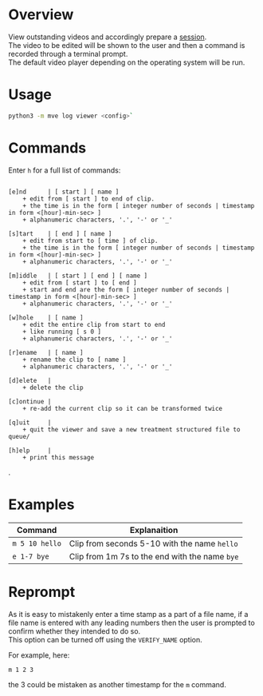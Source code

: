 # Overview

View outstanding videos and accordingly prepare a [session](./session.md).  
The video to be edited will be shown to the user and then a command is recorded through a terminal prompt.  
The default video player depending on the operating system will be run.

# Usage

```sh
python3 -m mve log viewer <config>`
```

# Commands

Enter `h` for a full list of commands:

```

[e]nd      | [ start ] [ name ]
    + edit from [ start ] to end of clip.
    + the time is in the form [ integer number of seconds | timestamp in form <[hour]-min-sec> ] 
    + alphanumeric characters, '.', '-' or '_'

[s]tart    | [ end ] [ name ]
    + edit from start to [ time ] of clip.
    + the time is in the form [ integer number of seconds | timestamp in form <[hour]-min-sec> ] 
    + alphanumeric characters, '.', '-' or '_'

[m]iddle   | [ start ] [ end ] [ name ]
    + edit from [ start ] to [ end ]
    + start and end are the form [ integer number of seconds | timestamp in form <[hour]-min-sec> ] 
    + alphanumeric characters, '.', '-' or '_'

[w]hole    | [ name ]
    + edit the entire clip from start to end
    + like running [ s 0 ]
    + alphanumeric characters, '.', '-' or '_'

[r]ename   | [ name ]
    + rename the clip to [ name ]
    + alphanumeric characters, '.', '-' or '_'

[d]elete   |
    + delete the clip

[c]ontinue |
    + re-add the current clip so it can be transformed twice

[q]uit     |
    + quit the viewer and save a new treatment structured file to queue/

[h]elp     |
    + print this message
```

.

# Examples

| Command        | Explanaition                                   |
| -------------- | ---------------------------------------------- |
| `m 5 10 hello` | Clip from seconds 5-10 with the name `hello`   |
| `e 1-7 bye`    | Clip from 1m 7s to the end with the name `bye` |

# Reprompt

As it is easy to mistakenly enter a time stamp as a part of a file name, if a file name is entered with any leading numbers then the user is prompted to confirm whether they intended to do so.  
This option can be turned off using the `VERIFY_NAME` option.

For example, here:

```
m 1 2 3
```

the 3 could be mistaken as another timestamp for the `m` command.
